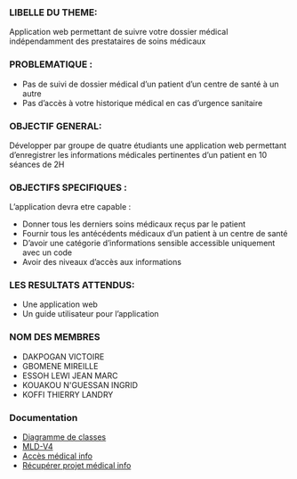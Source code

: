 ### LIBELLE DU THEME:
Application web permettant de suivre votre dossier médical indépendamment des prestataires de soins médicaux
### PROBLEMATIQUE :
* Pas de suivi de dossier médical d’un patient d’un centre de santé à un autre
* Pas d’accès à votre historique médical en cas d’urgence sanitaire
### OBJECTIF GENERAL:
Développer par groupe de quatre étudiants une application web permettant d’enregistrer les informations médicales pertinentes d’un patient en 10 séances de 2H
### OBJECTIFS SPECIFIQUES :
L’application devra etre capable :
* Donner tous les derniers soins médicaux reçus par le patient
* Fournir tous les antécédents médicaux d’un patient à un centre de santé
* D’avoir une catégorie d’informations sensible accessible uniquement avec un code
* Avoir des niveaux d’accès aux informations
### LES RESULTATS ATTENDUS:
* Une application web
* Un guide utilisateur pour l’application
### NOM DES MEMBRES
* DAKPOGAN VICTOIRE
* GBOMENE MIREILLE
* ESSOH LEWI JEAN MARC
* KOUAKOU N'GUESSAN INGRID
* KOFFI THIERRY LANDRY
### Documentation
- [Diagramme de classes](https://weddapp.ci/medicalInfo/diagramme-de-classesV4.pdf)
- [MLD-V4](https://weddapp.ci/medicalInfo/MLD-V4.pdf)
- [Accès médical info](https://weddapp.ci/medicalInfo/ACCES%20MEDICAL%20INFO.pdf)
- [Récupérer projet médical info](https://weddapp.ci/medicalInfo/RECUPERER%20PROJET%20MEDICAL%20INFO%20(1).pdf)
  


